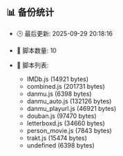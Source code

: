 ## 📊 备份统计

- 🕒 最后更新: 2025-09-29 20:18:16
- 📁 脚本数量: 10
- 📄 脚本列表:

  - IMDb.js (14921 bytes)
  - combined.js (201731 bytes)
  - danmu.js (6398 bytes)
  - danmu_auto.js (132126 bytes)
  - danmu_playurl.js (46921 bytes)
  - douban.js (97470 bytes)
  - letterboxd.js (34660 bytes)
  - person_movie.js (7843 bytes)
  - trakt.js (15474 bytes)
  - undefined (6398 bytes)
